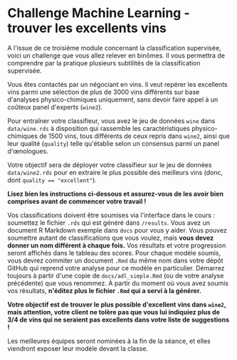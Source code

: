 # Challenge Machine Learning - trouver les excellents vins

A l'issue de ce troisième module concernant la classification supervisée, voici un challenge que vous allez relever en binômes. Il vous permettra de comprendre par la pratique plusieurs subtilités de la classification supervisée.

Vous êtes contactés par un négociant en vins. Il veut repérer les excellents vins parmi une sélection de plus de 3000 vins différents sur base d'analyses physico-chimiques uniquement, sans devoir faire appel à un coûteux panel d'experts (`wine2`).

Pour entraîner votre classifieur, vous avez le jeu de données `wine` dans `data/wine.rds` à disposition qui rassemble les caractéristiques physico-chimiques de 1500 vins, tous différents de ceux repris dans `wine2`, ainsi que leur qualité (`quality`) telle qu'établie selon un consensus parmi un panel d'œnologues.

Votre objectif sera de déployer votre classifieur sur le jeu de données `data/wine2.rds` pour en extraire le plus possible des meilleurs vins (donc, dont `quality == "excellent"`).

**Lisez bien les instructions ci-dessous et assurez-vous de les avoir bien comprises avant de commencer votre travail !**

Vos classifications doivent être soumises via l'interface dans le cours : soumettez le fichier `.rds` qui est généré dans `/results`. Vous avez un document R Markdown exemple dans `docs` pour vous y aider. Vous pouvez soumettre autant de classifications que vous voulez, mais **vous devez donner un nom différent à chaque fois.** Vos résultats et votre progression seront affichés dans le tableau des scores. Pour chaque modèle soumis, vous devrez commiter un document `.Rmd` du même nom dans votre dépôt GitHub qui reprend votre analyse pour ce modèle en particulier. Démarrez toujours à partir d'une copie de `docs/adl_simple.Rmd` (ou de votre analyse précédente) que vous renommez. À partir du moment où vous avez soumis vos résultats, **n'éditez plus le fichier `.Rmd` qui a servi à la générer.**

**Votre objectif est de trouver le plus possible d'excellent vins dans `wine2`, mais attention, votre client ne tolère pas que vous lui indiquiez plus de 3/4 de vins qui ne seraient pas excellents dans votre liste de suggestions !**

Les meilleures équipes seront nominées à la fin de la séance, et elles viendront exposer leur modèle devant la classe.
